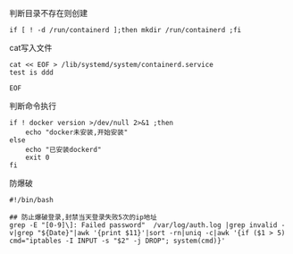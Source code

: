 
判断目录不存在则创建
```shell
if [ ! -d /run/containerd ];then mkdir /run/containerd ;fi
```

cat写入文件
```shell
cat << EOF > /lib/systemd/system/containerd.service
test is ddd

EOF
```

判断命令执行
```shell
if ! docker version >/dev/null 2>&1 ;then
    echo "docker未安装,开始安装"
else 
    echo "已安装dockerd"
    exit 0
fi
```
防爆破

```shell
#!/bin/bash

## 防止爆破登录,封禁当天登录失败5次的ip地址
grep -E "[0-9]\]: Failed password"  /var/log/auth.log |grep invalid -v|grep "${Date}"|awk '{print $11}'|sort -rn|uniq -c|awk '{if ($1 > 5) cmd="iptables -I INPUT -s "$2" -j DROP"; system(cmd)}'
```